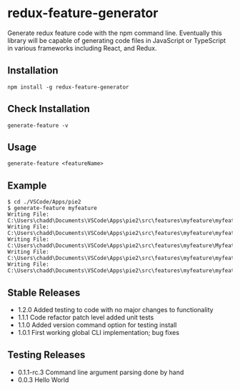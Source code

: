 # redux-feature-generator
Generate redux feature code with the npm command line. Eventually this library will be capable of generating code files in JavaScript or TypeScript in various frameworks including React, and Redux.

## Installation
`npm install -g redux-feature-generator`

## Check Installation
`generate-feature -v`

## Usage
`generate-feature <featureName>`

## Example
```
$ cd ./VSCode/Apps/pie2
$ generate-feature myfeature
Writing File: C:\Users\chadd\Documents\VSCode\Apps\pie2\src\features\myfeature\myfeature.module.css
Writing File: C:\Users\chadd\Documents\VSCode\Apps\pie2\src\features\myfeature\myfeature.spec.ts
Writing File: C:\Users\chadd\Documents\VSCode\Apps\pie2\src\features\myfeature\Myfeature.tsx
Writing File: C:\Users\chadd\Documents\VSCode\Apps\pie2\src\features\myfeature\myfeatureAPI.ts
Writing File: C:\Users\chadd\Documents\VSCode\Apps\pie2\src\features\myfeature\myfeatureSlice.ts
```

## Stable Releases
* 1.2.0         Added testing to code with no major changes to functionality
* 1.1.1         Code refactor patch level added unit tests
* 1.1.0         Added version command option for testing install
* 1.0.1         First working global CLI implementation; bug fixes

## Testing Releases
* 0.1.1-rc.3  Command line argument parsing done by hand
* 0.0.3       Hello World